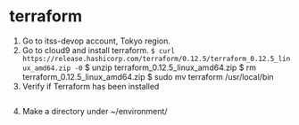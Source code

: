 # terraform

1. Go to itss-devop account, Tokyo region.
2. Go to cloud9 and install terraform.
      `$ curl https://release.hashicorp.com/terraform/0.12.5/terraform_0.12.5_linux_amd64.zip -0`
      $ unzip terraform_0.12.5_linux_amd64.zip
      $ rm terraform_0.12.5_linux_amd64.zip
      $ sudo mv terraform /usr/local/bin
3. Verify if Terraform has been installed
      ```$ terraform version
4. Make a directory under ~/environment/
      ```$ mkdir [your-folder-name]
